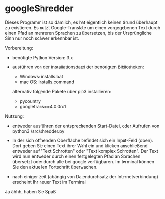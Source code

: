 # googleShredder


Dieses Programm ist so dämlich, es hat eigentlich keinen Grund überhaupt zu existieren.
Es nutzt Google-Translate um einen vorgegebenen Text durch einen Pfad an mehreren Sprachen zu übersetzen, bis
der Ursprüngliche Sinn nur noch schwer erkennbar ist.

Vorbereitung:
- benötigte Python Version: 3.x
- ausführen von der Installationsdatei der benötigten Bibliotheken:
  - Windows:  installs.bat
  - mac OS:   installs.command
  
  alternativ folgende Pakete über pip3 installieren:
  - pycountry
  - googletrans==4.0.0rc1
 
Nutzung:
- entweder ausführen der entsprechenden Start-Datei, oder Aufrufen von
  python3 <path>/src/shredder.py
  
- In der sich öffnenden Oberfläche befindet sich ein Input-Feld (oben).
  Dort geben Sie einen Text ihrer Wahl ein und klicken anschließend entweder auf
  "Text Schrotten" oder "Text komplex Schrotten".
  Der Text wird nun entweder durch einen festgelegten Pfad an Sprachen übersetzt oder durch alle bei
  google verfügbaren.
  Im terminal können Sie den aktuellen Fortschritt überwachen.
  
- nach einiger Zeit (abängig von Datendurchsatz der Internetverbindung) erscheint Ihr
  neuer Text im Terminal
  
  
Ja ähhh, haben Sie Spaß
